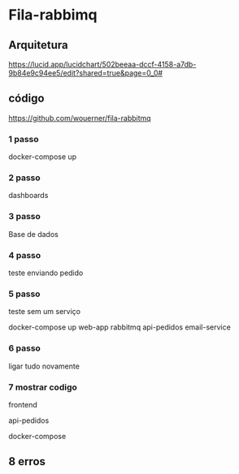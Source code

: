 # Fila-rabbimq

## Arquitetura
https://lucid.app/lucidchart/502beeaa-dccf-4158-a7db-9b84e9c94ee5/edit?shared=true&page=0_0#


## código
https://github.com/wouerner/fila-rabbitmq



### 1 passo

docker-compose up


### 2 passo
dashboards

### 3 passo
Base de dados



### 4 passo
teste enviando pedido



### 5 passo
teste sem um serviço

docker-compose up web-app rabbitmq  api-pedidos email-service 

### 6 passo

ligar tudo novamente 


### 7 mostrar codigo

frontend

api-pedidos

docker-compose


## 8 erros










